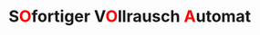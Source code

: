 # S<span style="color:red;">O</span>fortiger V<span style="color:red;">O</span>llrausch <span style="color:red;">A</span>utomat
